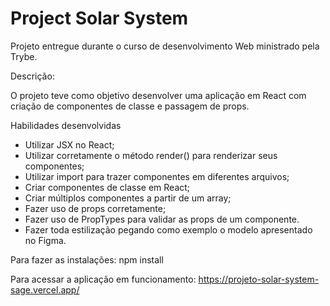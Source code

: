 # Project Solar System 

Projeto entregue durante o curso de desenvolvimento Web ministrado pela Trybe.

Descrição:

O projeto teve como objetivo desenvolver uma aplicação em React com criação de componentes de classe e passagem de props. 

Habilidades desenvolvidas

- Utilizar JSX no React;
- Utilizar corretamente o método render() para renderizar seus componentes;
- Utilizar import para trazer componentes em diferentes arquivos;
- Criar componentes de classe em React;
- Criar múltiplos componentes a partir de um array;
- Fazer uso de props corretamente;
- Fazer uso de PropTypes para validar as props de um componente.
- Fazer toda estilização pegando como exemplo o modelo apresentado no Figma.

Para fazer as instalações: npm install

Para acessar a aplicação em funcionamento: https://projeto-solar-system-sage.vercel.app/
